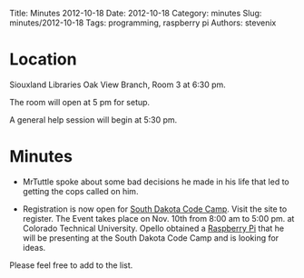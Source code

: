 Title: Minutes 2012-10-18
Date: 2012-10-18
Category: minutes
Slug: minutes/2012-10-18
Tags: programming, raspberry pi
Authors: stevenix

Location
========

Siouxland Libraries Oak View Branch, Room 3 at 6:30 pm.

The room will open at 5 pm for setup.

A general help session will begin at 5:30 pm.

Minutes
=======

<!-- PELICAN_BEGIN_SUMMARY -->
-   MrTuttle spoke about some bad decisions he made in his life that led
    to getting the cops called on him.
<!-- PELICAN_END_SUMMARY -->

-   Registration is now open for [South Dakota Code
    Camp](http://southdakotacodecamp.net/). Visit the site to register.
    The Event takes place on Nov. 10th from 8:00 am to 5:00 pm. at
    Colorado Technical University. Opello obtained a [Raspberry
    Pi](http://www.raspberrypi.org/) that he will be presenting at the
    South Dakota Code Camp and is looking for ideas.

Please feel free to add to the list.
